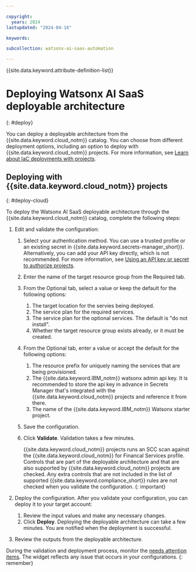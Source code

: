 ```yaml
---

copyright:
  years: 2024
lastupdated: "2024-04-16"

keywords:

subcollection: watsonx-ai-saas-automation

---
```



{{site.data.keyword.attribute-definition-list}}

# Deploying Watsonx AI SaaS deployable architecture
{: #deploy}

You can deploy a deployable architecture from the {{site.data.keyword.cloud_notm}} catalog. You can choose from different deployment options, including an option to deploy with {{site.data.keyword.cloud_notm}} projects. For more information, see [Learn about IaC deployments with projects](/docs/secure-enterprise?topic=secure-enterprise-understanding-projects).

## Deploying with {{site.data.keyword.cloud_notm}} projects
{: #deploy-cloud}

To deploy the Watsonx AI SaaS deployable architecture through the {{site.data.keyword.cloud_notm}} catalog, complete the following steps:

1.  Edit and validate the configuration:
    1.  Select your authentication method. You can use a trusted profile or an existing secret in {{site.data.keyword.secrets-manager_short}}. Alternatively, you can add your API key directly, which is not recommended. For more information, see [Using an API key or secret to authorize projects](/docs/secure-enterprise?topic=secure-enterprise-authorize-project).
    1.  Enter the name of the target resource group from the Required tab.
    1.  From the Optional tab, select a value or keep the default for the following options:
        1.  The target location for the servies being deployed.
        2.  The service plan for the required services.
        3.  The service plan for the optional services. The default is "do not install".
        4.  Whether the target resource group exists already, or it must be created.
    1.  From the Optional tab, enter a value or accept the default for the following options:
        1.  The resource prefix for uniquely naming the services that are being provisioned.
        2.  The {{site.data.keyword.IBM_notm}} watsonx admin api key. It is recommended to store the api key in advance in Secrets Manager that's integrated with the {{site.data.keyword.cloud_notm}} projects and reference it from there.
        3.  The name of the {{site.data.keyword.IBM_notm}} Watsonx starter project.
    1.  Save the configuration.
    1.  Click **Validate**. Validation takes a few minutes.

        {{site.data.keyword.cloud_notm}} projects runs an SCC scan against the {{site.data.keyword.cloud_notm}} for Financal Services profile. Controls that are part of the deployable architecture and that are also supported by {{site.data.keyword.cloud_notm}} projects are checked. Any extra controls that are not included in the list of supported {{site.data.keyword.compliance_short}} rules are not checked when you validate the configuration.
{: important}

1.  Deploy the configuration. After you validate your configuration, you can deploy it to your target account:

    1.  Review the input values and make any necessary changes.
    1.  Click **Deploy**. Deploying the deployable architecture can take a few minutes. You are notified when the deployment is successful.

1.  Review the outputs from the deployable architecture.

During the validation and deployment process, monitor the [needs attention items](/docs/secure-enterprise?topic=secure-enterprise-needs-attention-projects). The widget reflects any issue that occurs in your configurations.
{: remember}
